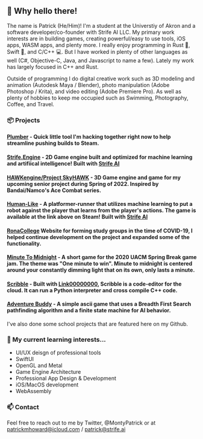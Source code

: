 ## 👋 Why hello there!
The name is Patrick (He/Him)! I'm a student at the Universtiy of Akron and a software developer/co-founder with Strife AI LLC. 
My primary work interests are in building games, creating powerful/easy to use tools, iOS apps, WASM apps, and plenty more. I really enjoy programming in Rust 🦀, Swift 🍎, and C/C++ 💻. But I have worked in plenty of other languages as well (C#, Objective-C, Java, and Javascript to name a few). Lately my work has largely focused in C++ and Rust.

Outside of programming I do digital creative work such as 3D modeling and animation (Autodesk Maya / Blender), photo manipulation (Adobe Photoshop / Krita), and video editing (Adobe Premiere Pro). As well as plenty of hobbies to keep me occupied such as Swimming, Photography, Coffee, and Travel.

### 📦 Projects
#### [Plumber](https://github.com/PatrickHoward/plumber) - Quick little tool I'm hacking together right now to help streamline pushing builds to Steam.
#### [Strife.Engine](https://github.com/Strife-AI/Strife.Engine) - 2D Game engine built and optimized for machine learning and artifiical intelligence! Built with [Strife AI](https://github.com/Strife-AI)
#### [HAWKengine/Project SkyHAWK](https://github.com/PatrickHoward/project-skyhawk) - 3D Game engine and game for my upcoming senior project during Spring of 2022. Inspired by Bandai/Namco's Ace Combat series.
#### [Human-Like](https://store.steampowered.com/app/1400190/Human-Like) - A platformer-runner that utilizes machine learning to put a robot against the player that learns from the player's actions. The game is available at the link above on Steam! Built with [Strife AI](https://github.com/Strife-AI)
#### [RonaCollege](https://ronacollege.com) Website for forming study groups in the time of COVID-19, I helped continue development on the project and expanded some of the functionality.
#### [Minute To Midnight](https://github.com/PatrickHoward/minute-to-midnight) - A short game for the 2020 UACM Spring Break game jam. The theme was "One minute to win". Minute to midnight is centered around your constantly dimming light that on its own, only lasts a minute.
#### [Scribble](https://github.com/Scribble-Editor) - Built with [Link00000000](https://github.com/link00000000), Scribble is a code-editor for the cloud. It can run a Python interpreter and cross compile C++ code.
#### [Adventure Buddy](https://github.com/PatrickHoward/Adventure-Buddy) - A simple ascii game that uses a Breadth First Search pathfinding algorithm and a finite state machine for AI behavior.

I've also done some school projects that are featured here on my Github.

### 🤔 My current learning interests...
* UI/UX deisgn of professional tools
* SwiftUI
* OpenGL and Metal
* Game Engine Architecture
* Professional App Design & Development
* iOS/MacOS development
* WebAssembly

### 📫 Contact
Feel free to reach out to me by Twitter, @MontyPatrick or at patrickmhoward@icloud.com / patrick@strife.ai

<!--
**PatrickHoward/PatrickHoward** is a ✨ _special_ ✨ repository because its `README.md` (this file) appears on your GitHub profile.

Here are some ideas to get you started:

- 🔭 I’m currently working on ...
- 🌱 I’m currently learning ...
- 👯 I’m looking to collaborate on ...
- 🤔 I’m looking for help with ...
- 💬 Ask me about ...
- 📫 How to reach me: ...
- 😄 Pronouns: ...
- ⚡ Fun fact: ...
-->
